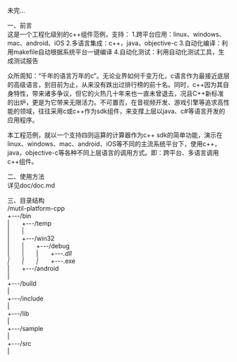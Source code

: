 未完...

<summary>一、前言</summary>  
	这是一个工程化级别的c++组件范例，支持：  
	1.跨平台应用：linux、windows、mac、android、iOS  
	2.多语言集成：c++，java，objective-c  
	3.自动化编译：利用makefile自动根据系统平台一键编译  
	4.自动化测试：利用自动化测试工具，生成测试报告

众所周知：“千年的语言万年的c”。无论业界如何千变万化，c语言作为最接近底层的高级语言，到目前为止，从来没有跌出过排行榜的前十名。同时，c++因为其自身特性，带来诸多争议，但它的火热几十年来也一直未曾退去，况且C++新标准的出炉，更是为它带来无限活力。不可置否，在音视频开发、游戏引擎等追求高性能的领域，往往采用c或c++作为sdk组件，来支撑上层以java、c#等语言开发的应用程序。  

本工程范例，就以一个支持四则运算的计算器作为c++ sdk的简单功能，演示在linux、windows、mac、android、iOS等不同的主流系统平台下，使用c++，java，objective-c等各种不同上层语言的调用方式。即：跨平台、多语言调用c++组件。   
  
<summary>二、使用方法</summary>  
	详见doc/doc.md  

三、目录结构  
/mutil-platform-cpp  
+---/bin  
|  +---/temp  
|  |  
|  +---/win32   
|  |  +---/debug  
|  |  |  +---*.dll  
|  |  |  +---*.exe  
|  +---/android    
|  
+---/build   
|   
+---/include   
|   
+---/lib   
|  
+---/sample   
|  
+---/src   
|  